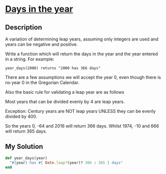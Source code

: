 # [Days in the year](https://www.codewars.com/kata/56d6c333c9ae3fc32800070f)

## Description
A variation of determining leap years, assuming only integers are used and years can be negative and positive.

Write a function which will return the days in the year and the year entered in a string. For example:

```
year_days(2000) returns "2000 has 366 days"
```

There are a few assumptions we will accept the year 0, even though there is no year 0 in the Gregorian Calendar.

Also the basic rule for validating a leap year are as follows

Most years that can be divided evenly by 4 are leap years.

Exception: Century years are NOT leap years UNLESS they can be evenly divided by 400.

So the years 0, -64 and 2016 will return 366 days. Whilst 1974, -10 and 666 will return 365 days.

## My Solution
```ruby
def year_days(year)
  "#{year} has #{ Date.leap?(year)? 366 : 365 } days"
end
```
